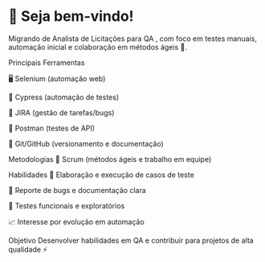 # 👋 Seja bem-vindo!
Migrando de Analista de Licitações para QA , com foco em testes manuais, automação inicial e colaboração em métodos ágeis 🚀.

Principais Ferramentas

🖥️ Selenium (automação web)

🧩 Cypress (automação de testes)

📝 JIRA (gestão de tarefas/bugs)

🔗 Postman (testes de API)

💾 Git/GitHub (versionamento e documentação)

Metodologias
🔄 Scrum (métodos ágeis e trabalho em equipe)

Habilidades
🎯 Elaboração e execução de casos de teste

🐞 Reporte de bugs e documentação clara

🧪 Testes funcionais e exploratórios

📈 Interesse por evolução em automação

Objetivo
Desenvolver habilidades em QA e contribuir para projetos de alta qualidade ⚡
